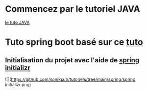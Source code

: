 # Commencez par le tutoriel JAVA
[le tuto JAVA](https://github.com/soniksub/tutoriels/tree/main/java#readme)

# Tuto spring boot basé sur ce [tuto](https://www.youtube.com/watch?v=k6Nmt-l1Bzc)

## Initialisation du projet avec l'aide de [spring initializr](https://start.spring.io/)

![](https://github.com/soniksub/tutoriels/tree/main/spring/spring initializr.png)

